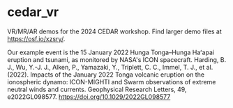# cedar_vr
VR/MR/AR demos for the 2024 CEDAR workshop.
Find larger demo files at https://osf.io/xzsry/.

Our example event is the 15 January 2022 Hunga Tonga–Hunga Haʻapai eruption and tsunami, as monitored by NASA's ICON spacecraft.
Harding, B. J., Wu, Y.-J. J., Alken, P., Yamazaki, Y., Triplett, C. C., Immel, T. J., et al. (2022). Impacts of the January 2022 Tonga volcanic eruption on the ionospheric dynamo: ICON-MIGHTI and Swarm observations of extreme neutral winds and currents. Geophysical Research Letters, 49, e2022GL098577. https://doi.org/10.1029/2022GL098577
